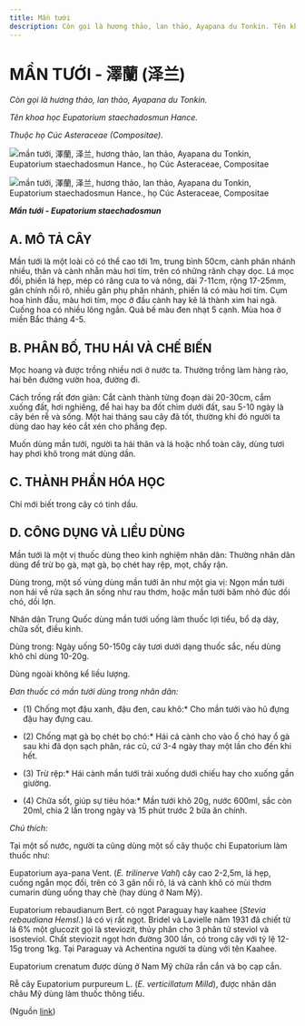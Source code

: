 ```yaml
---
title: Mần tưới
description: Còn gọi là hương thảo, lan thảo, Ayapana du Tonkin. Tên khoa học Eupatorium staechadosmun Hance. Thuộc họ Cúc Asteraceae (Compositae).
---
```

# MẦN TƯỚI - 澤蘭 (泽兰)

*Còn gọi là hương thảo, lan thảo, Ayapana du Tonkin.*

*Tên khoa học Eupatorium staechadosmun Hance.*

*Thuộc họ Cúc Asteraceae (Compositae).*

![mần tưới, 澤蘭, 泽兰, hương thảo, lan thảo, Ayapana du Tonkin, Eupatorium staechadosmun Hance., họ Cúc Asteraceae, Compositae](/imgs/do-tat-loi/ctvvtvn/man-tuoi.jpg)

![mần tưới, 澤蘭, 泽兰, hương thảo, lan thảo, Ayapana du Tonkin, Eupatorium staechadosmun Hance., họ Cúc Asteraceae, Compositae](/imgs/do-tat-loi/ctvvtvn/man-tuoi-2.jpg)

***Mần tưới - Eupatorium staechadosmun***

## A. MÔ TẢ CÂY

Mần tưới là một loài cỏ có thể cao tới 1m, trung bình 50cm, cành phân nhánh nhiều, thân và cành nhẵn màu hơi tím, trên có những rãnh chạy dọc. Lá mọc đối, phiến lá hẹp, mép có răng cưa to và nông, dài 7-11cm, rộng 17-25mm, gân chính nổi rõ, nhiều gân phụ phân nhánh, phiến lá có màu hơi tím. Cụm hoa hình đầu, màu hơi tím, mọc ở đầu cành hay kẽ lá thành xim hai ngả. Cuống hoa có nhiều lông ngắn. Quả bế màu đen nhạt 5 cạnh. Mùa hoa ở miền Bắc tháng 4-5.

## B. PHÂN BỐ, THU HÁI VÀ CHẾ BIẾN

Mọc hoang và được trồng nhiều nơi ở nước ta. Thường trồng làm hàng rào, hai bên đường vườn hoa, đường đi.

Cách trồng rất đơn giản: Cắt cành thành từng đoạn dài 20-30cm, cắm xuống đất, hơi nghiêng, để hai hay ba đốt chìm dưới đất, sau 5-10 ngày là cây bén rễ và sống. Một hai tháng sau cây đã tốt, thường khi đó người ta dùng dao hay kéo cắt xén cho phẳng đẹp.

Muốn dùng mần tưới, người ta hái thân và lá hoặc nhổ toàn cây, dùng tươi hay phơi khô trong mát dùng dần.

## C. THÀNH PHẦN HÓA HỌC

Chỉ mới biết trong cây có tinh dầu.

## D. CÔNG DỤNG VÀ LIỀU DÙNG

Mần tưới là một vị thuốc dùng theo kinh nghiệm nhân dân: Thường nhân dân dùng để trừ bọ gà, mạt gà, bọ chét hay rệp, mọt, chấy rận.

Dùng trong, một số vùng dùng mần tưới ăn như một gia vị: Ngọn mần tưới non hái về rửa sạch ăn sống như rau thơm, hoặc mần tưới băm nhỏ đúc dồi chó, dồi lợn.

Nhân dân Trung Quốc dùng mần tưới uống làm thuốc lợi tiểu, bổ dạ dày, chữa sốt, điều kinh.

Dùng trong: Ngày uống 50-150g cây tươi dưới dạng thuốc sắc, nếu dùng khô chỉ dùng 10-20g.

Dùng ngoài không kể liều lượng.

*Đơn thuốc có mần tưới dùng trong nhân dân:*

* (1) Chống mọt đậu xanh, đậu đen, cau khô:* Cho mần tưới vào hũ đựng đậu hay đựng cau.

* (2) Chống mạt gà bọ chét bọ chó:* Hái cả cành cho vào ổ chó hay ổ gà sau khi đã dọn sạch phân, rác cũ, cứ 3-4 ngày thay một lần cho đến khi hết.

* (3) Trừ rệp:* Hái cành mần tưới trải xuống dưới chiếu hay cho xuống gần giường.

* (4) Chữa sốt, giúp sự tiêu hóa:* Mần tưới khô 20g, nước 600ml, sắc còn 20ml, chia 2 lần trong ngày và 15 phút trước 2 bữa ăn chính.

*Chú thích:*

Tại một số nước, người ta cũng dùng một số cây thuộc chi Eupatorium làm thuốc như:

Eupatorium aya-pana Vent. (*E. trilinerve Vahl*) cây cao 2-2,5m, lá hẹp, cuống ngắn mọc đối, trên có 3 gân nổi rõ, lá và cành khô có mùi thơm cumarin dùng uống thay chè (hay dùng ở Nam Mỹ).

Eupatorium rebaudianum Bert. cỏ ngọt Paraguay hay kaahee (*Stevia rebaudiana Hemsl.*) lá có vị rất ngọt. Bridel và Lavielle năm 1931 đã chiết từ lá 6% một glucozit gọi là steviozit, thủy phân cho 3 phân tử steviol và isosteviol. Chất steviozit ngọt hơn đường 300 lần, có trong cây với tỷ lệ 12-15g trong 1kg. Tại Paraguay và Achentina người ta dùng với tên Kaahee.

Eupatorium crenatum được dùng ở Nam Mỹ chữa rắn cắn và bọ cạp cắn.

Rễ cây Eupatorium purpureum L. (*E. verticillatum Milld*), được nhân dân châu Mỹ dùng làm thuốc thông tiểu.

(Nguồn <a href="http://www.thuocvuonnha.com/nhung-cay-thuoc-va-vi-thuoc-viet-nam/ket-qua-tra-cuu/man-tuoi" target="_blank">link</a>)
